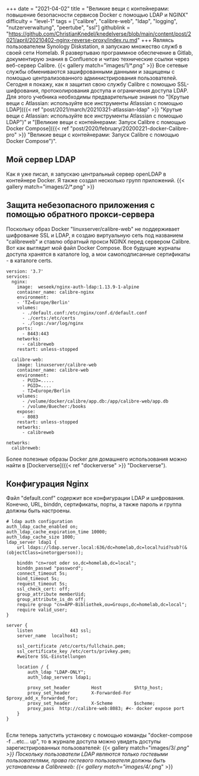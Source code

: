 +++
date = "2021-04-02"
title = "Великие вещи с контейнерами: повышение безопасности сервисов Docker с помощью LDAP и NGINX"
difficulty = "level-1"
tags = ["calibre", "calibre-web", "ldap", "logging", "nutzerverwaltung", "peertube", "ssl"]
githublink = "https://github.com/ChristianKnedel/knedelverse/blob/main/content/post/2021/april/20210402-nginx-reverse-proxy/index.ru.md"
+++
Являясь пользователем Synology Diskstation, я запускаю множество служб в своей сети Homelab. Я развертываю программное обеспечение в Gitlab, документирую знания в Confluence и читаю технические ссылки через веб-сервер Calibre.
{{< gallery match="images/1/*.png" >}}
Все сетевые службы обмениваются зашифрованными данными и защищены с помощью централизованного администрирования пользователей. Сегодня я покажу, как я защитил свою службу Calibre с помощью SSL-шифрования, протоколирования доступа и ограничения доступа LDAP. Для этого учебника необходимы предварительные знания по "[Крутые вещи с Atlassian: используйте все инструменты Atlassian с помощью LDAP]({{< ref "post/2021/march/20210321-atlassian-ldap" >}} "Крутые вещи с Atlassian: используйте все инструменты Atlassian с помощью LDAP")" и "[Великие вещи с контейнерами: Запуск Calibre с помощью Docker Compose]({{< ref "post/2020/february/20200221-docker-Calibre-pro" >}} "Великие вещи с контейнерами: Запуск Calibre с помощью Docker Compose")".
## Мой сервер LDAP
Как я уже писал, я запускаю центральный сервер openLDAP в контейнере Docker. Я также создал несколько групп приложений.
{{< gallery match="images/2/*.png" >}}

## Защита небезопасного приложения с помощью обратного прокси-сервера
Поскольку образ Docker "linuxserver/calibre-web" не поддерживает шифрование SSL и LDAP, я создаю виртуальную сеть под названием "calibreweb" и ставлю обратный прокси NGINX перед сервером Calibre. Вот как выглядит мой файл Docker Compose. Все будущие журналы доступа хранятся в каталоге log, а мои самоподписанные сертификаты - в каталоге certs.
```
version: '3.7'
services:
  nginx: 
    image:  weseek/nginx-auth-ldap:1.13.9-1-alpine
    container_name: calibre-nginx
    environment:
    - 'TZ=Europe/Berlin'
    volumes:
      - ./default.conf:/etc/nginx/conf.d/default.conf
      - ./certs:/etc/certs
      - ./logs:/var/log/nginx
    ports:
      - 8443:443
    networks:
      - calibreweb
    restart: unless-stopped

  calibre-web:
    image: linuxserver/calibre-web
    container_name: calibre-web
    environment:
      - PUID=.....
      - PGID=....
      - TZ=Europe/Berlin
    volumes:
      - /volume/docker/calibre/app.db:/app/calibre-web/app.db
      - /volume/Buecher:/books
    expose:
      - 8083
    restart: unless-stopped
    networks:
      - calibreweb

networks:
  calibreweb:

```
Более полезные образы Docker для домашнего использования можно найти в [Dockerverse]({{< ref "dockerverse" >}} "Dockerverse").
## Конфигурация Nginx
Файл "default.conf" содержит все конфигурации LDAP и шифрования. Конечно, URL, binddn, сертификаты, порты, а также пароль и группа должны быть настроены.
```
# ldap auth configuration
auth_ldap_cache_enabled on;
auth_ldap_cache_expiration_time 10000;
auth_ldap_cache_size 1000;
ldap_server ldap1 {
    url ldaps://ldap.server.local:636/dc=homelab,dc=local?uid?sub?(&(objectClass=inetorgperson));

    binddn "cn=root oder so,dc=homelab,dc=local";
    binddn_passwd "password";
    connect_timeout 5s;
    bind_timeout 5s;
    request_timeout 5s;
    ssl_check_cert: off;
    group_attribute memberUid;
    group_attribute_is_dn off;
    require group "cn=APP-Bibliothek,ou=Groups,dc=homelab,dc=local";
    require valid_user;
}

server {
    listen              443 ssl;
    server_name  localhost;

    ssl_certificate /etc/certs/fullchain.pem;
    ssl_certificate_key /etc/certs/privkey.pem;
    #weitere SSL-Einstellungen

    location / {
        auth_ldap "LDAP-ONLY";
        auth_ldap_servers ldap1;

        proxy_set_header        Host            $http_host;
        proxy_set_header        X-Forwarded-For $proxy_add_x_forwarded_for;
        proxy_set_header        X-Scheme        $scheme;
        proxy_pass  http://calibre-web:8083; #<- docker expose port
    }
}


```
Если теперь запустить установку с помощью команды "docker-compose -f ...etc... up", то в журнале доступа можно увидеть доступы зарегистрированных пользователей:
{{< gallery match="images/3/*.png" >}}
Поскольку пользователи LDAP являются только гостевыми пользователями, права гостевого пользователя должны быть установлены в Calibreweb:
{{< gallery match="images/4/*.png" >}}
